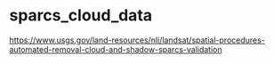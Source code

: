 # sparcs_cloud_data
https://www.usgs.gov/land-resources/nli/landsat/spatial-procedures-automated-removal-cloud-and-shadow-sparcs-validation
